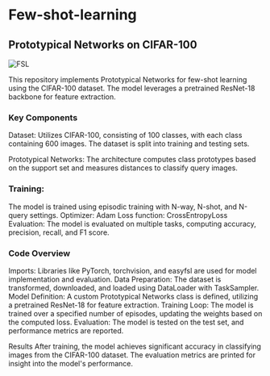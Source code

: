# Few-shot-learning


## Prototypical Networks on CIFAR-100
![FSL](https://github.com/user-attachments/assets/2edda847-5220-4c49-bcc7-89ed46c8852f)

This repository implements Prototypical Networks for few-shot learning using the CIFAR-100 dataset. The model leverages a pretrained ResNet-18 backbone for feature extraction.

### Key Components
Dataset: Utilizes CIFAR-100, consisting of 100 classes, with each class containing 600 images. The dataset is split into training and testing sets.

Prototypical Networks: The architecture computes class prototypes based on the support set and measures distances to classify query images.

### Training:

The model is trained using episodic training with N-way, N-shot, and N-query settings.
Optimizer: Adam
Loss function: CrossEntropyLoss
Evaluation: The model is evaluated on multiple tasks, computing accuracy, precision, recall, and F1 score.

### Code Overview
Imports: Libraries like PyTorch, torchvision, and easyfsl are used for model implementation and evaluation.
Data Preparation: The dataset is transformed, downloaded, and loaded using DataLoader with TaskSampler.
Model Definition: A custom Prototypical Networks class is defined, utilizing a pretrained ResNet-18 for feature extraction.
Training Loop: The model is trained over a specified number of episodes, updating the weights based on the computed loss.
Evaluation: The model is tested on the test set, and performance metrics are reported.

Results
After training, the model achieves significant accuracy in classifying images from the CIFAR-100 dataset. The evaluation metrics are printed for insight into the model's performance.
